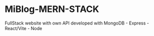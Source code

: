 # MiBlog-MERN-STACK
FullStack website with own API developed with MongoDB - Express -React/Vite - Node
